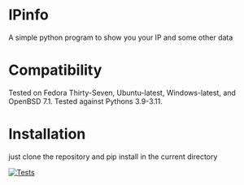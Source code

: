# IPinfo
A simple python program to show you your IP and some other data
# Compatibility
Tested on Fedora Thirty-Seven, Ubuntu-latest, Windows-latest, and OpenBSD 7.1. Tested against Pythons 3.9-3.11. 
# Installation
just clone the repository and pip install in the current directory  


[![Tests](https://github.com/ClaireSoftware/IPinfo/actions/workflows/tests.yml/badge.svg)](https://github.com/ClaireSoftware/IPinfo/actions/workflows/tests.yml)
